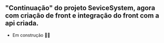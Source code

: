 ## "Continuação" do projeto SeviceSystem, agora com criação de front e integração do front com a api criada.

- Em construção 🔧🔨
